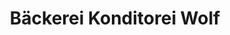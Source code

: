---
title: "Bäckerei Konditorei Wolf"
url: /augsburg/baeckerei-konditorei-wolf-augsburger-strasse/
shop: Bäckerei
---
